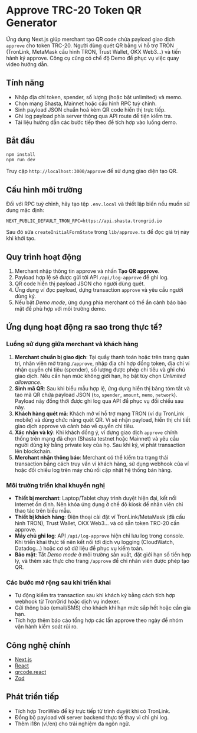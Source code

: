 # Approve TRC-20 Token QR Generator

Ứng dụng Next.js giúp merchant tạo QR code chứa payload giao dịch `approve` cho token TRC-20. Người dùng
quét QR bằng ví hỗ trợ TRON (TronLink, MetaMask cấu hình TRON, Trust Wallet, OKX Web3...) và tiến hành ký
approve. Công cụ cũng có chế độ Demo để phục vụ việc quay video hướng dẫn.

## Tính năng

- Nhập địa chỉ token, spender, số lượng (hoặc bật unlimited) và memo.
- Chọn mạng Shasta, Mainnet hoặc cấu hình RPC tuỳ chỉnh.
- Sinh payload JSON chuẩn hoá kèm QR code hiển thị trực tiếp.
- Ghi log payload phía server thông qua API route để tiện kiểm tra.
- Tài liệu hướng dẫn các bước tiếp theo để tích hợp vào luồng demo.

## Bắt đầu

```bash
npm install
npm run dev
```

Truy cập `http://localhost:3000/approve` để sử dụng giao diện tạo QR.

## Cấu hình môi trường

Đối với RPC tuỳ chỉnh, hãy tạo tệp `.env.local` và thiết lập biến nếu muốn sử dụng mặc định:

```
NEXT_PUBLIC_DEFAULT_TRON_RPC=https://api.shasta.trongrid.io
```

Sau đó sửa `createInitialFormState` trong `lib/approve.ts` để đọc giá trị này khi khởi tạo.

## Quy trình hoạt động

1. Merchant nhập thông tin approve và nhấn **Tạo QR approve**.
2. Payload hợp lệ sẽ được gửi tới API `/api/log-approve` để ghi log.
3. QR code hiển thị payload JSON cho người dùng quét.
4. Ứng dụng ví đọc payload, dựng transaction `approve` và yêu cầu người dùng ký.
5. Nếu bật *Demo mode*, ứng dụng phía merchant có thể ẩn cảnh báo bảo mật để phù hợp với môi trường demo.

## Ứng dụng hoạt động ra sao trong thực tế?

### Luồng sử dụng giữa merchant và khách hàng

1. **Merchant chuẩn bị giao dịch**: Tại quầy thanh toán hoặc trên trang quản trị, nhân viên mở trang `/approve`, nhập địa chỉ hợp đồng token, địa chỉ ví nhận quyền chi tiêu (spender), số lượng được phép chi tiêu và ghi chú giao dịch. Nếu cần hạn mức không giới hạn, họ bật tùy chọn *Unlimited allowance*.
2. **Sinh mã QR**: Sau khi biểu mẫu hợp lệ, ứng dụng hiển thị bảng tóm tắt và tạo mã QR chứa payload JSON (`to`, `spender`, `amount`, `memo`, `network`). Payload này đồng thời được ghi log qua API để phục vụ đối chiếu sau này.
3. **Khách hàng quét mã**: Khách mở ví hỗ trợ mạng TRON (ví dụ TronLink mobile) và dùng chức năng quét QR. Ví sẽ nhận payload, hiển thị chi tiết giao dịch approve và cảnh báo về quyền chi tiêu.
4. **Xác nhận và ký**: Khi khách đồng ý, ví dựng giao dịch `approve` chính thống trên mạng đã chọn (Shasta testnet hoặc Mainnet) và yêu cầu người dùng ký bằng private key của họ. Sau khi ký, ví phát transaction lên blockchain.
5. **Merchant nhận thông báo**: Merchant có thể kiểm tra trạng thái transaction bằng cách truy vấn ví khách hàng, sử dụng webhook của ví hoặc đối chiếu log trên máy chủ rồi cập nhật hệ thống bán hàng.

### Môi trường triển khai khuyến nghị

- **Thiết bị merchant**: Laptop/Tablet chạy trình duyệt hiện đại, kết nối Internet ổn định. Nên khóa ứng dụng ở chế độ kiosk để nhân viên chỉ thao tác trên biểu mẫu.
- **Thiết bị khách hàng**: Điện thoại cài đặt ví TronLink/MetaMask (đã cấu hình TRON), Trust Wallet, OKX Web3... và có sẵn token TRC-20 cần approve.
- **Máy chủ ghi log**: API `/api/log-approve` hiện chỉ lưu log trong console. Khi triển khai thực tế nên kết nối tới dịch vụ logging (CloudWatch, Datadog...) hoặc cơ sở dữ liệu để phục vụ kiểm toán.
- **Bảo mật**: Tắt *Demo mode* ở môi trường sản xuất, đặt giới hạn số tiền hợp lý, và thêm xác thực cho trang `/approve` để chỉ nhân viên được phép tạo QR.

### Các bước mở rộng sau khi triển khai

- Tự động kiểm tra transaction sau khi khách ký bằng cách tích hợp webhook từ TronGrid hoặc dịch vụ indexer.
- Gửi thông báo (email/SMS) cho khách khi hạn mức sắp hết hoặc cần gia hạn.
- Tích hợp thêm báo cáo tổng hợp các lần approve theo ngày để nhóm vận hành kiểm soát rủi ro.

## Công nghệ chính

- [Next.js](https://nextjs.org/)
- [React](https://react.dev/)
- [qrcode.react](https://github.com/zpao/qrcode.react)
- [Zod](https://zod.dev/)

## Phát triển tiếp

- Tích hợp TronWeb để ký trực tiếp từ trình duyệt khi có TronLink.
- Đồng bộ payload với server backend thực tế thay vì chỉ ghi log.
- Thêm i18n (vi/en) cho trải nghiệm đa ngôn ngữ.
